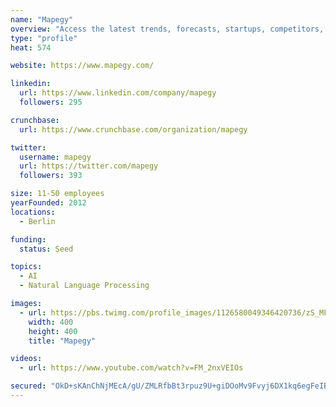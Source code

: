 ```yaml
---
name: "Mapegy"
overview: "Access the latest trends, forecasts, startups, competitors, partners, technologies,"
type: "profile"
heat: 574

website: https://www.mapegy.com/

linkedin:
  url: https://www.linkedin.com/company/mapegy
  followers: 295

crunchbase:
  url: https://www.crunchbase.com/organization/mapegy

twitter:
  username: mapegy
  url: https://twitter.com/mapegy
  followers: 393

size: 11-50 employees
yearFounded: 2012
locations:
  - Berlin

funding:
  status: Seed

topics:
  - AI
  - Natural Language Processing

images:
  - url: https://pbs.twimg.com/profile_images/1126580049346420736/zS_MFysH_400x400.png
    width: 400
    height: 400
    title: "Mapegy"

videos:
  - url: https://www.youtube.com/watch?v=FM_2nxVEIOs

secured: "OkD+sKAnChNjMEcA/gU/ZMLRfbBt3rpuz9U+giDOoMv9Fvyj6DX1kq6egFeIBBgDQbm2anst5LV2pqxu85UbV8yM7mCPSlw6W6Yscen+I8m0gsB2TNahz7zU1tmiFJBSN1o9JwHjHjENdelxeu+wCPqFZ/RCWQU0j0nxbEM20UYyReLqOb8L8krBEGCvU2jrUzCQoB1l/XcCPEZVtq74BDFZWrBolDH02Wdua7SmtXEiccHspcLH/YanUs9YJeCBaR2dkMHFrmZeOvJsOI50aw==;yDHnIzGwhpgczei238jyAQ=="
---
```


